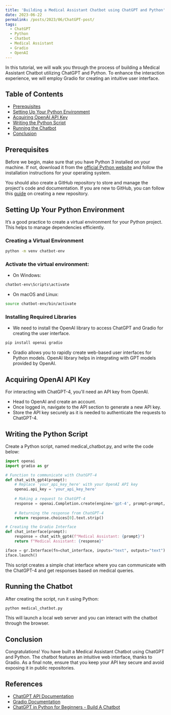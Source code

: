 ```yaml
---
title: 'Building a Medical Assistant Chatbot using ChatGPT and Python'
date: 2023-06-22
permalink: /posts/2023/06/ChatGPT-post/
tags:
  - ChatGPT
  - Python
  - Chatbot
  - Medical Assistant
  - Gradio
  - OpenAI
---
```




In this tutorial, we will walk you through the process of building a Medical Assistant Chatbot utilizing ChatGPT and Python. To enhance the interaction experience, we will employ Gradio for creating an intuitive user interface.

## Table of Contents

- [Prerequisites](#prerequisites)
- [Setting Up Your Python Environment](#setting-up-your-python-environment)
- [Acquiring OpenAI API Key](#acquiring-openai-api-key)
- [Writing the Python Script](#writing-the-python-script)
- [Running the Chatbot](#running-the-chatbot)
- [Conclusion](#conclusion)

## Prerequisites <a name="prerequisites"></a>

Before we begin, make sure that you have Python 3 installed on your machine. If not, download it from the [official Python website](https://www.python.org/downloads/) and follow the installation instructions for your operating system.

You should also create a GitHub repository to store and manage the project's code and documentation. If you are new to GitHub, you can follow this [guide](https://docs.github.com/en/repositories/creating-and-managing-repositories/creating-a-new-repository) on creating a new repository.

## Setting Up Your Python Environment <a name="setting-up-your-python-environment"></a>

It’s a good practice to create a virtual environment for your Python project. This helps to manage dependencies efficiently.

### Creating a Virtual Environment

```sh
python -m venv chatbot-env
```
### Activate the virtual environment:

- On Windows:
```sh
chatbot-env\Scripts\activate
```

- On macOS and Linux:
```sh
source chatbot-env/bin/activate
```

### Installing Required Libraries
- We need to install the OpenAI library to access ChatGPT and Gradio for creating the user interface.
```sh
pip install openai gradio
```

- Gradio allows you to rapidly create web-based user interfaces for Python models. OpenAI library helps in integrating with GPT models provided by OpenAI.


## Acquiring OpenAI API Key <a name="acquiring-openai-api-key"></a>
For interacting with ChatGPT-4, you'll need an API key from OpenAI.

- Head to OpenAI and create an account.
- Once logged in, navigate to the API section to generate a new API key.
- Store the API key securely as it is needed to authenticate the requests to ChatGPT-4.
  
## Writing the Python Script <a name="writing-the-python-script"></a>
Create a Python script, named medical_chatbot.py, and write the code below:

```python
import openai
import gradio as gr

# Function to communicate with ChatGPT-4
def chat_with_gpt4(prompt):
    # Replace 'your_api_key_here' with your OpenAI API key
    openai.api_key = 'your_api_key_here'
    
    # Making a request to ChatGPT-4
    response = openai.Completion.create(engine='gpt-4', prompt=prompt, max_tokens=100)
    
    # Returning the response from ChatGPT-4
    return response.choices[0].text.strip()

# Creating the Gradio Interface
def chat_interface(prompt):
    response = chat_with_gpt4(f"Medical Assistant: {prompt}")
    return f"Medical Assistant: {response}"

iface = gr.Interface(fn=chat_interface, inputs="text", outputs="text")
iface.launch()

```
This script creates a simple chat interface where you can communicate with the ChatGPT-4 and get responses based on medical queries.

## Running the Chatbot <a name="running-the-chatbot"></a>

After creating the script, run it using Python:

```sh
python medical_chatbot.py
```

This will launch a local web server and you can interact with the chatbot through the browser.

## Conclusion <a name="conclusion"></a>
Congratulations! You have built a Medical Assistant Chatbot using ChatGPT and Python. The chatbot features an intuitive web interface, thanks to Gradio. As a final note, ensure that you keep your API key secure and avoid exposing it in public repositories.


## References <a name="references"></a>
- [ChatGPT API Documentation](https://platform.openai.com/docs/api-reference/completions/create)
- [Gradio Documentation](https://gradio.app/docs/)
- [ChatGPT in Python for Beginners - Build A Chatbot](https://www.youtube.com/watch?v=pGOyw_M1mNE&t=216s)
